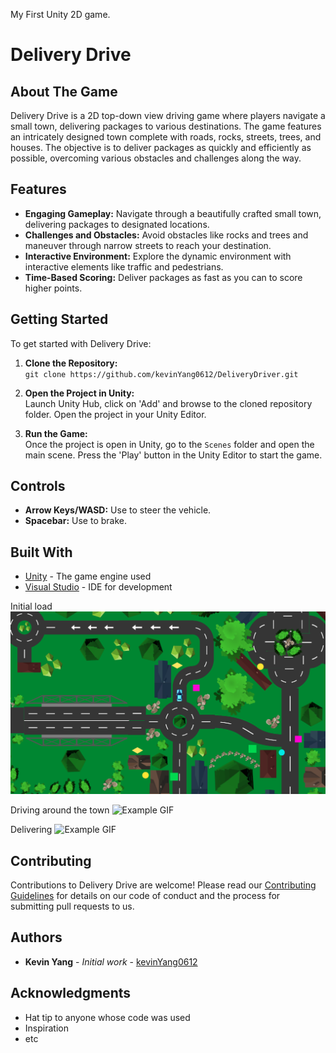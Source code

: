 My First Unity 2D game.
# Delivery Drive

## About The Game
Delivery Drive is a 2D top-down view driving game where players navigate a small town, delivering packages to various destinations. The game features an intricately designed town complete with roads, rocks, streets, trees, and houses. The objective is to deliver packages as quickly and efficiently as possible, overcoming various obstacles and challenges along the way.

## Features
- **Engaging Gameplay:** Navigate through a beautifully crafted small town, delivering packages to designated locations.
- **Challenges and Obstacles:** Avoid obstacles like rocks and trees and maneuver through narrow streets to reach your destination.
- **Interactive Environment:** Explore the dynamic environment with interactive elements like traffic and pedestrians.
- **Time-Based Scoring:** Deliver packages as fast as you can to score higher points.

## Getting Started
To get started with Delivery Drive:

1. **Clone the Repository:**  
   `git clone https://github.com/kevinYang0612/DeliveryDriver.git`

2. **Open the Project in Unity:**  
   Launch Unity Hub, click on 'Add' and browse to the cloned repository folder. Open the project in your Unity Editor.

3. **Run the Game:**  
   Once the project is open in Unity, go to the `Scenes` folder and open the main scene. Press the 'Play' button in the Unity Editor to start the game.

## Controls
- **Arrow Keys/WASD:** Use to steer the vehicle.
- **Spacebar:** Use to brake.

## Built With
- [Unity](https://unity.com/) - The game engine used
- [Visual Studio](https://visualstudio.microsoft.com/) - IDE for development

Initial load
![Example GIF](Image/InitialGame.png)

Driving around the town
![Example GIF](Image/Driving.gif)

Delivering
![Example GIF](Image/Delivering.gif)

## Contributing
Contributions to Delivery Drive are welcome! Please read our [Contributing Guidelines](CONTRIBUTING.md) for details on our code of conduct and the process for submitting pull requests to us.

## Authors
- **Kevin Yang** - *Initial work* - [kevinYang0612](https://github.com/kevinYang0612)


## Acknowledgments
- Hat tip to anyone whose code was used
- Inspiration
- etc